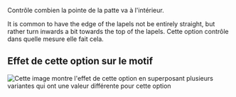 Contrôle combien la pointe de la patte va à l'intérieur.

It is common to have the edge of the lapels not be entirely straight, but rather turn inwards a bit towards the top of the lapels. Cette option contrôle dans quelle mesure elle fait cela.

## Effet de cette option sur le motif

![Cette image montre l'effet de cette option en superposant plusieurs variantes qui ont une valeur différente pour cette option](carlita\_lapelreduction\_sample.svg "Effet de cette option sur le motif")
